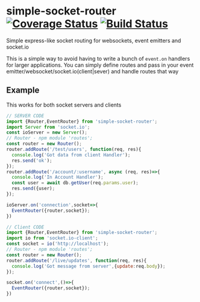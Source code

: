 # simple-socket-router [![Coverage Status](https://coveralls.io/repos/github/repetere/simple-socket-router/badge.svg?branch=master)](https://coveralls.io/github/repetere/simple-socket-router?branch=master) [![Build Status](https://travis-ci.org/repetere/simple-socket-router.svg?branch=master)](https://travis-ci.org/repetere/simple-socket-router)
Simple express-like socket routing for websockets, event emitters and socket.io 

This is a simple way to avoid having to write a bunch of `event.on` handlers for larger applications. You can simply define routes and pass in your event emitter/websocket/socket.io(client|sever) and handle routes that way

## Example

This works for both socket servers and clients
```javascript
// SERVER CODE
import {Router,EventRouter} from 'simple-socket-router';
import Server from 'socket.io';
const ioServer = new Server();
// Router - npm module 'routes';
const router = new Router();
router.addRoute('/test/users', function(req, res){
  console.log('Got data from client Handler');
  res.send('ok');
});
router.addRoute('/account/:username', async (req, res)=>{
  console.log('In Account Handler');
  const user = await db.getUser(req.params.user);
  res.send({user);
});

ioServer.on('connection',socket=>{
  EventRouter({router,socket});
})
```

```javascript
// Client CODE
import {Router,EventRouter} from 'simple-socket-router';
import io from 'socket.io-client';
const socket = io('http://localhost');
// Router - npm module 'routes';
const router = new Router();
router.addRoute('/live/updates', function(req, res){
  console.log('Got message from server',{update:req.body});
});

socket.on('connect',()=>{
  EventRouter({router,socket});
})
```
